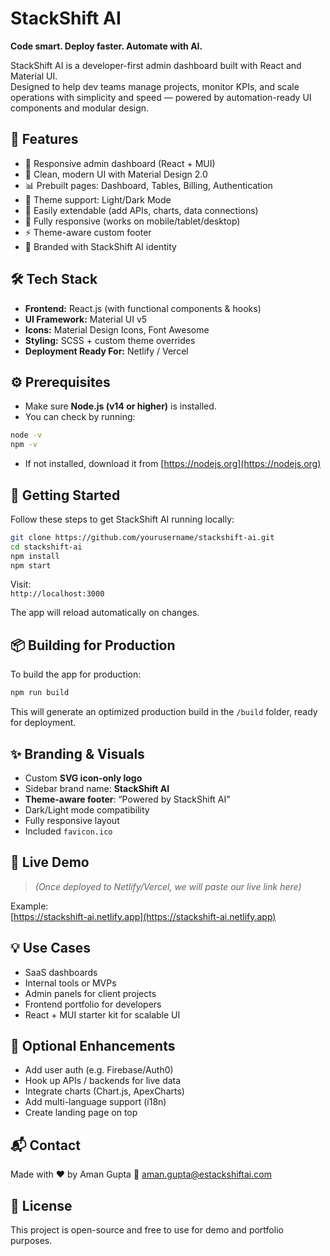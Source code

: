 # StackShift AI

**Code smart. Deploy faster. Automate with AI.**

StackShift AI is a developer-first admin dashboard built with React and Material UI.  
Designed to help dev teams manage projects, monitor KPIs, and scale operations with simplicity and speed — powered by automation-ready UI components and modular design.

## 🚀 Features

- 🔧 Responsive admin dashboard (React + MUI)
- 🧠 Clean, modern UI with Material Design 2.0
- 📊 Prebuilt pages: Dashboard, Tables, Billing, Authentication
- 🌙 Theme support: Light/Dark Mode
- 🧩 Easily extendable (add APIs, charts, data connections)
- 📱 Fully responsive (works on mobile/tablet/desktop)
- ⚡ Theme-aware custom footer
- 🧠 Branded with StackShift AI identity

## 🛠️ Tech Stack

- **Frontend:** React.js (with functional components & hooks)
- **UI Framework:** Material UI v5
- **Icons:** Material Design Icons, Font Awesome
- **Styling:** SCSS + custom theme overrides
- **Deployment Ready For:** Netlify / Vercel

## ⚙️ Prerequisites

- Make sure **Node.js (v14 or higher)** is installed.
- You can check by running:

```bash
node -v
npm -v
```

- If not installed, download it from [https://nodejs.org](https://nodejs.org)

## 🔧 Getting Started

Follow these steps to get StackShift AI running locally:

```bash
git clone https://github.com/yourusername/stackshift-ai.git
cd stackshift-ai
npm install
npm start
```

Visit:  
`http://localhost:3000`

The app will reload automatically on changes.

## 📦 Building for Production

To build the app for production:

```bash
npm run build
```

This will generate an optimized production build in the `/build` folder, ready for deployment.

## ✨ Branding & Visuals

- Custom **SVG icon-only logo**
- Sidebar brand name: **StackShift AI**
- **Theme-aware footer**: “Powered by StackShift AI”
- Dark/Light mode compatibility
- Fully responsive layout
- Included `favicon.ico`

## 🔗 Live Demo

> _(Once deployed to Netlify/Vercel, we will paste our live link here)_

Example:  
[https://stackshift-ai.netlify.app](https://stackshift-ai.netlify.app)

## 💡 Use Cases

- SaaS dashboards
- Internal tools or MVPs
- Admin panels for client projects
- Frontend portfolio for developers
- React + MUI starter kit for scalable UI

## 🧰 Optional Enhancements

- Add user auth (e.g. Firebase/Auth0)
- Hook up APIs / backends for live data
- Integrate charts (Chart.js, ApexCharts)
- Add multi-language support (i18n)
- Create landing page on top

## 📬 Contact

Made with ❤️ by Aman Gupta 
📧 aman.gupta@estackshiftai.com 

## 📄 License

This project is open-source and free to use for demo and portfolio purposes.